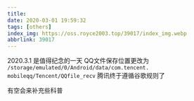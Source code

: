 ```yaml
---
title: 
date: 2020-03-01 19:59:32
tags: [others]
index_img: https://oss.royce2003.top/39017/index_img.webp
abbrlink: 39017
---
```

2020.3.1 是值得纪念的一天
QQ文件保存位置更改为 `/storage/emulated/0/Android/data/com.tencent. mobileqq/Tencent/QQfile_recv`
腾讯终于遵循谷歌规则了

有空会来补充些科普